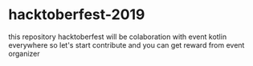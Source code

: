 # hacktoberfest-2019

this repository hacktoberfest will be colaboration with event kotlin everywhere so let's start contribute and you can get reward from event organizer
